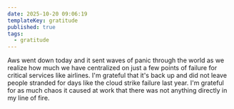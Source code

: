 ```yaml
---
date: 2025-10-20 09:06:19
templateKey: gratitude
published: true
tags:
  - gratitude
---
```


Aws went down today and it sent waves of panic through the world as we realize
how much we have centralized on just a few points of failure for critical
services like airlines.  I'm grateful that it's back up and did not leave
people stranded for days like the cloud strike failure last year.  I'm grateful
for as much chaos it caused at work that there was not anything directly in my
  line of fire.

